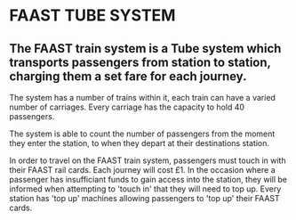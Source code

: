 FAAST TUBE SYSTEM
==================

The FAAST train system is a Tube system which transports passengers from station to station, charging them a set fare for each journey.
----------------------------------------------------------

The system has a number of trains within it, each train can have a varied number of carriages.
Every carriage has the capacity to hold 40 passengers.

The system is able to count the number of passengers from the moment they enter the station, to when they depart at their destinations station.

In order to travel on the FAAST train system, passengers must touch in with their FAAST rail cards. Each journey will cost £1. In the occasion where a passenger has insufficiant funds to gain access into the station, they will be informed when attempting to 'touch in' that they will need to top up. Every station has 'top up' machines allowing passengers to 'top up' their FAAST cards.



